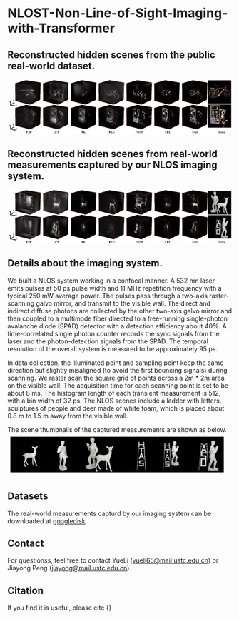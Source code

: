 # NLOST-Non-Line-of-Sight-Imaging-with-Transformer

## Reconstructed hidden scenes from the public real-world dataset.
![fk_rw](https://github.com/Depth2World/NLOST/blob/main/images/fk_rw.png)

## Reconstructed hidden scenes from real-world measurements captured by our NLOS imaging system.
![ours_rw](https://github.com/Depth2World/NLOST/blob/main/images/our_rw.png)
## Details about the imaging system.
We built a NLOS system working in a confocal manner. A 532 nm laser emits pulses at 50 ps pulse width and 11 MHz repetition frequency with a typical 250 mW average power. The pulses pass through a two-axis raster-scanning galvo mirror, and transmit to the visible wall. The direct and indirect diffuse photons are collected by the other two-axis galvo mirror and then coupled to a multimode fiber directed to a free-running single-photon avalanche diode (SPAD) detector with a detection efficiency about 40\%. A time-correlated single photon counter records the sync signals from the laser and the photon-detection signals from the SPAD. The temporal resolution of the overall system is measured to be approximately 95 ps. 

In data collection, the illuminated point and sampling point keep the same direction but slightly misaligned (to avoid the first bouncing signals) during scanning. We raster scan the square grid of points across a 2m * 2m area on the visible wall. The acquisition time for each scanning point is set to be about 8 ms. The histogram length of each transient measurement is 512, with a bin width of 32 ps. The NLOS scenes include a ladder with letters, sculptures of people and deer made of white foam, which is placed about 0.8 m to 1.5 m away from the visible wall. 

The scene thumbnails of the captured measurements are shown as below.
![scene thumbnails](https://github.com/Depth2World/NLOST/blob/main/images/objects.png)

## Datasets

The real-world measurements capturd by our imaging system can be downloaded at [googledisk]().

## Contact 
For questionss, feel free to contact YueLi (yueli65@mail.ustc.edu.cn) or Jiayong Peng (jiayong@mail.ustc.edu.cn).

## Citation
If you find it is useful, please cite
{}
